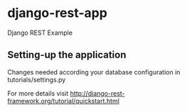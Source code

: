 django-rest-app
===============

Django REST Example


Setting-up the application
--------------------------
Changes needed according your database configuration in tutorials/settings.py


For more details visit http://django-rest-framework.org/tutorial/quickstart.html
